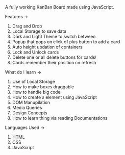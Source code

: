 A fully working KanBan Board made using JavaScript.

Features ->
1) Drag and Drop
2) Local Storage to save data
3) Dark and Light Theme to switch between
4) Popup that pops on click of plus button to add a card
5) Auto height updation of containers
6) Lock and Unlock cards
7) Delete one or all delete buttons for cards\
8) Cards remember their position on refresh

What do I learn ->
1) Use of Local Storage
2) How to make boxes draggable
3) How to handle big code
4) How to create a element using JavaScript
5) DOM Manupilation
6) Media Queries
7) Design Concepts
8) How to learn thing via reading Documentations

Languages Used ->
1) HTML
2) CSS
3) JavaScript

